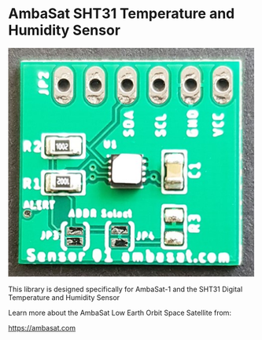 # AmbaSat SHT31 Temperature and Humidity Sensor 

<img src="assets/ambasat-SHT31.jpg?raw=true" width="500px">

This library is designed specifically for AmbaSat-1 and the SHT31 Digital Temperature and Humidity Sensor

Learn more about the AmbaSat Low Earth Orbit Space Satellite from:

https://ambasat.com

